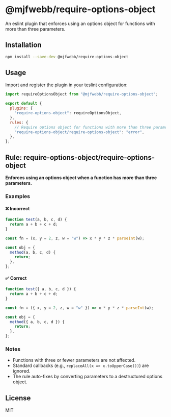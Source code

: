 # @mjfwebb/require-options-object

An eslint plugin that enforces using an options object for functions with more than three parameters.

## Installation

```bash
npm install --save-dev @mjfwebb/require-options-object
```

## Usage

Import and register the plugin in your teslint configuration:

```js
import requireOptionsObject from "@mjfwebb/require-options-object";

export default {
  plugins: {
    "require-options-object": requireOptionsObject,
  },
  rules: {
    // Require options object for functions with more than three parameters
    "require-options-object/require-options-object": "error",
  },
};
```

## Rule: require-options-object/require-options-object

**Enforces using an options object when a function has more than three parameters.**

### Examples

#### ❌ Incorrect

```js
function test(a, b, c, d) {
  return a + b + c + d;
}

const fn = (x, y = 2, z, w = "w") => x * y * z * parseInt(w);

const obj = {
  method(a, b, c, d) {
    return;
  },
};
```

#### ✅ Correct

```js
function test({ a, b, c, d }) {
  return a + b + c + d;
}

const fn = ({ x, y = 2, z, w = "w" }) => x * y * z * parseInt(w);

const obj = {
  method({ a, b, c, d }) {
    return;
  },
};
```

### Notes

- Functions with three or fewer parameters are not affected.
- Standard callbacks (e.g., `replaceAll(x => x.toUpperCase())`) are ignored.
- The rule auto-fixes by converting parameters to a destructured options object.

## License

MIT
